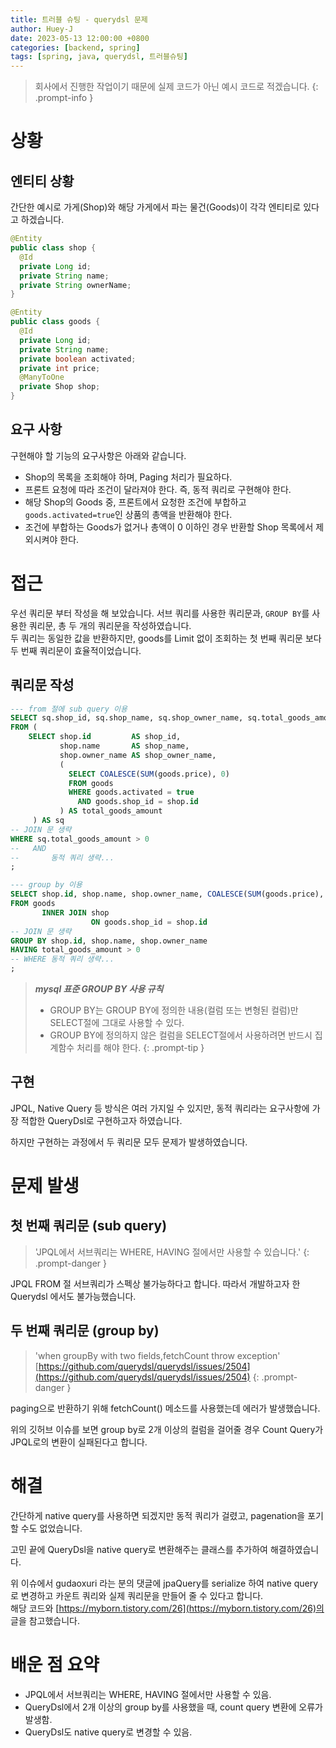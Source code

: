 ```yaml
---
title: 트러블 슈팅 - querydsl 문제
author: Huey-J
date: 2023-05-13 12:00:00 +0800
categories: [backend, spring]
tags: [spring, java, querydsl, 트러블슈팅]
---
```


> 회사에서 진행한 작업이기 때문에 실제 코드가 아닌 예시 코드로 적겠습니다.
{: .prompt-info }

# 상황

## 엔티티 상황

간단한 예시로 가게(Shop)와 해당 가게에서 파는 물건(Goods)이 각각 엔티티로 있다고 하겠습니다.

```java
@Entity
public class shop {
  @Id
  private Long id;
  private String name;
  private String ownerName;
}

@Entity
public class goods {
  @Id
  private Long id;
  private String name;
  private boolean activated;
  private int price;
  @ManyToOne
  private Shop shop;
}
```

## 요구 사항

구현해야 할 기능의 요구사항은 아래와 같습니다.

- Shop의 목록을 조회해야 하며, Paging 처리가 필요하다.
- 프론트 요청에 따라 조건이 달라져야 한다. 즉, 동적 쿼리로 구현해야 한다.
- 해당 Shop의 Goods 중, 프론트에서 요청한 조건에 부합하고 `goods.activated=true`인 상품의 총액을 반환해야 한다.
- 조건에 부합하는 Goods가 없거나 총액이 0 이하인 경우 반환할 Shop 목록에서 제외시켜야 한다.


# 접근

우선 쿼리문 부터 작성을 해 보았습니다.
서브 쿼리를 사용한 쿼리문과, `GROUP BY`를 사용한 쿼리문, 총 두 개의 쿼리문을 작성하였습니다.\
두 쿼리는 동일한 값을 반환하지만, goods를 Limit 없이 조회하는 첫 번째 쿼리문 보다 두 번째 쿼리문이 효율적이었습니다.

## 쿼리문 작성

```sql
--- from 절에 sub query 이용
SELECT sq.shop_id, sq.shop_name, sq.shop_owner_name, sq.total_goods_amount
FROM (
    SELECT shop.id         AS shop_id,
           shop.name       AS shop_name,
           shop.owner_name AS shop_owner_name,
           (
             SELECT COALESCE(SUM(goods.price), 0)
             FROM goods
             WHERE goods.activated = true
               AND goods.shop_id = shop.id
           ) AS total_goods_amount
     ) AS sq
-- JOIN 문 생략
WHERE sq.total_goods_amount > 0
--   AND
--       동적 쿼리 생략...
;

--- group by 이용
SELECT shop.id, shop.name, shop.owner_name, COALESCE(SUM(goods.price), 0) AS total_goods_amount
FROM goods
       INNER JOIN shop
                  ON goods.shop_id = shop.id
-- JOIN 문 생략
GROUP BY shop.id, shop.name, shop.owner_name
HAVING total_goods_amount > 0
-- WHERE 동적 쿼리 생략...
;
```

> ***mysql 표준 GROUP BY 사용 규칙***
> - GROUP BY는 GROUP BY에 정의한 내용(컬럼 또는 변형된 컬럼)만 SELECT절에 그대로 사용할 수 있다.
> - GROUP BY에 정의하지 않은 컬럼을 SELECT절에서 사용하려면 반드시 집계함수 처리를 해야 한다.
{: .prompt-tip }

## 구현

JPQL, Native Query 등 방식은 여러 가지일 수 있지만, 동적 쿼리라는 요구사항에 가장 적합한 QueryDsl로 구현하고자 하였습니다.

하지만 구현하는 과정에서 두 쿼리문 모두 문제가 발생하였습니다.


# 문제 발생

## 첫 번째 쿼리문 (sub query)

> 'JPQL에서 서브쿼리는 WHERE, HAVING 절에서만 사용할 수 있습니다.'
{: .prompt-danger }

JPQL FROM 절 서브쿼리가 스펙상 불가능하다고 합니다. 따라서 개발하고자 한 Querydsl 에서도 불가능했습니다.

## 두 번째 쿼리문 (group by)

> 'when groupBy with two fields,fetchCount throw exception'
> [https://github.com/querydsl/querydsl/issues/2504](https://github.com/querydsl/querydsl/issues/2504)
{: .prompt-danger }

paging으로 반환하기 위해 fetchCount() 메소드를 사용했는데 에러가 발생했습니다.

위의 깃허브 이슈를 보면 group by로 2개 이상의 컬럼을 걸어줄 경우 Count Query가 JPQL로의 변환이 실패된다고 합니다.


# 해결

간단하게 native query를 사용하면 되겠지만 동적 쿼리가 걸렸고, pagenation을 포기할 수도 없었습니다.

고민 끝에 QueryDsl을 native query로 변환해주는 클래스를 추가하여 해결하였습니다.

위 이슈에서 gudaoxuri 라는 분의 댓글에 jpaQuery를 serialize 하여 native query로 변경하고 카운트 쿼리와 실제 쿼리문을 만들어 줄 수 있다고 합니다.\
해당 코드와 [https://myborn.tistory.com/26](https://myborn.tistory.com/26)의 글을 참고했습니다.


# 배운 점 요약

- JPQL에서 서브쿼리는 WHERE, HAVING 절에서만 사용할 수 있음.
- QueryDsl에서 2개 이상의 group by를 사용했을 때, count query 변환에 오류가 발생함.
- QueryDsl도 native query로 변경할 수 있음.
